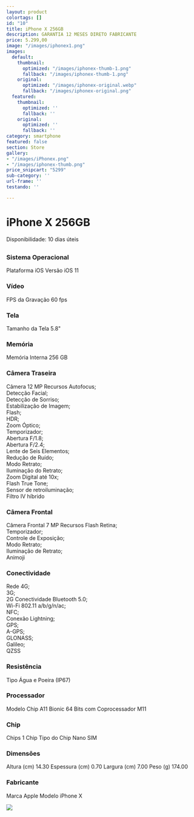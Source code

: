 ```yaml
---
layout: product
colortags: []
id: "10"
title: iPhone X 256GB
description: GARANTIA 12 MESES DIRETO FABRICANTE
price: 5.299,00
image: "/images/iphonex1.png"
images:
  default:
    thumbnail:
      optimized: "/images/iphonex-thumb-1.png"
      fallback: "/images/iphonex-thumb-1.png"
    original:
      optimized: "/images/iphonex-original.webp"
      fallback: "/images/iphonex-original.png"
  featured:
    thumbnail:
      optimized: ''
      fallback: ''
    original:
      optimized: ''
      fallback: ''
category: smartphone
featured: false
section: Store
gallery:
- "/images/iPhonex.png"
- "/images/iphonex-thumb.png"
price_snipcart: "5299"
sub-category: ''
url-frame: ''
testando: ''

---
```

# iPhone X 256GB

Disponibilidade: 10 dias úteis

## 

### Sistema Operacional

Plataforma iOS Versão iOS 11

### Vídeo

FPS da Gravação 60 fps

### Tela

Tamanho da Tela 5.8"

### Memória

Memória Interna 256 GB

### Câmera Traseira

Câmera 12 MP Recursos Autofocus;   
 Detecção Facial;   
 Detecção de Sorriso;   
 Estabilização de Imagem;   
 Flash;   
 HDR;   
 Zoom Óptico;   
 Temporizador;   
 Abertura F/1.8;   
 Abertura F/2.4;   
 Lente de Seis Elementos;   
 Redução de Ruído;   
 Modo Retrato;   
 Iluminação do Retrato;   
 Zoom Digital até 10x;   
 Flash True Tone;   
 Sensor de retroiluminação;   
 Filtro IV híbrido

### Câmera Frontal

Câmera Frontal 7 MP Recursos Flash Retina;   
 Temporizador;   
 Controle de Exposição;   
 Modo Retrato;   
 Iluminação de Retrato;   
 Animoji

### Conectividade

Rede 4G;   
 3G;   
 2G Conectividade Bluetooth 5.0;   
 Wi-Fi 802.11 a/b/g/n/ac;   
 NFC;   
 Conexão Lightning;   
 GPS;   
 A-GPS;   
 GLONASS;   
 Galileo;   
 QZSS

### Resistência

Tipo Água e Poeira (IP67)

### Processador

Modelo Chip A11 Bionic 64 Bits com Coprocessador M11

### Chip

Chips 1 Chip Tipo do Chip Nano SIM

### Dimensões

Altura (cm) 14.30 Espessura (cm) 0.70 Largura (cm) 7.00 Peso (g) 174.00

### Fabricante

Marca Apple Modelo iPhone X

![](/images/01.png)
